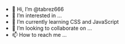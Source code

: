- 👋 Hi, I’m @tabrez666
- 👀 I’m interested in ...
- 🌱 I’m currently learning CSS and JavaScript 
- 💞️ I’m looking to collaborate on ...
- 📫 How to reach me ...

<!---
tabrez666/tabrez666 is a ✨ special ✨ repository because its `README.md` (this file) appears on your GitHub profile.
You can click the Preview link to take a look at your changes.
--->
